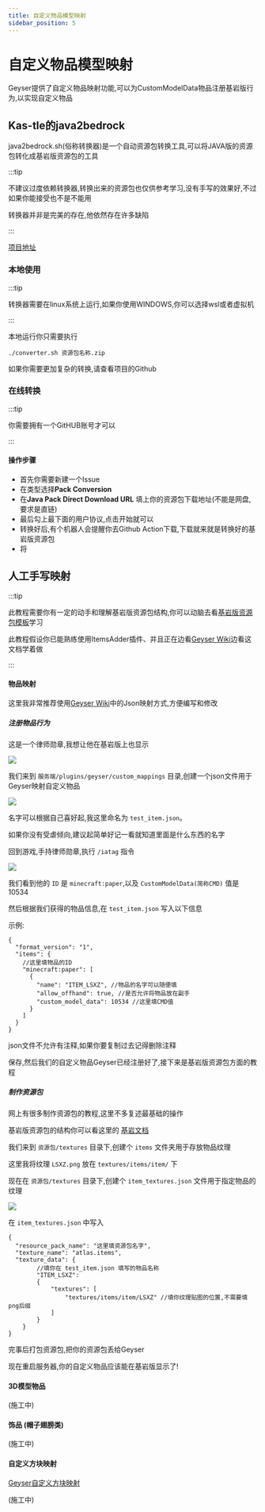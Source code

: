 ```yaml
---
title: 自定义物品模型映射
sidebar_position: 5
---
```


# 自定义物品模型映射

Geyser提供了自定义物品映射功能,可以为CustomModelData物品注册基岩版行为,以实现自定义物品

## Kas-tle的java2bedrock

java2bedrock.sh(俗称转换器)是一个自动资源包转换工具,可以将JAVA版的资源包转化成基岩版资源包的工具

:::tip

不建议过度依赖转换器,转换出来的资源包也仅供参考学习,没有手写的效果好,不过如果你能接受也不是不能用

转换器并非是完美的存在,他依然存在许多缺陷

:::

[项目地址](https://github.com/Kas-tle/java2bedrock.sh)

### 本地使用

:::tip

转换器需要在linux系统上运行,如果你使用WINDOWS,你可以选择wsl或者虚拟机

:::

本地运行你只需要执行

```
./converter.sh 资源包名称.zip
```

如果你需要更加复杂的转换,请查看项目的Github

### 在线转换

:::tip

你需要拥有一个GitHUB账号才可以

:::

#### 操作步骤

* 首先你需要新建一个Issue
* 在类型选择**Pack Conversion**
* 在**Java Pack Direct Download URL** 填上你的资源包下载地址(不能是网盘,要求是直链)
* 最后勾上最下面的用户协议,点击开始就可以
* 转换好后,有个机器人会提醒你去Github Action下载,下载就来就是转换好的基岩版资源包
* 将

## 人工手写映射

:::tip

此教程需要你有一定的动手和理解基岩版资源包结构,你可以动脑去看[基岩版资源包模板](https://github.com/Mojang/bedrock-samples/releases)学习

此教程假设你已能熟练使用ItemsAdder插件、并且正在边看[Geyser Wiki](https://wiki.geysermc.org/geyser/custom-items/)边看这文档学着做

:::

#### 物品映射

这里我非常推荐使用[Geyser Wiki](https://wiki.geysermc.org/geyser/custom-items/)中的Json映射方式,方便编写和修改

##### 注册物品行为

这是一个律师勋章,我想让他在基岩版上也显示

![](./_image/CIMM1.jpg)

我们来到 `服务端/plugins/geyser/custom_mappings` 目录,创建一个json文件用于Geyser映射自定义物品

![](./_image/CIMM2.jpg)

名字可以根据自己喜好起,我这里命名为 `test_item.json`。

如果你没有受虐倾向,建议起简单好记一看就知道里面是什么东西的名字

回到游戏,手持律师勋章,执行 `/iatag` 指令

![](./_image/CIMM3.jpg)

我们看到他的 `ID` 是 `minecraft:paper`,以及 `CustomModelData(简称CMD)` 值是 10534

然后根据我们获得的物品信息,在 `test_item.json` 写入以下信息

示例:

```
{
  "format_version": "1",
  "items": {
    //这里填物品的ID
    "minecraft:paper": [
      {
        "name": "ITEM_LSXZ", //物品的名字可以随便填
        "allow_offhand": true, //是否允许将物品放在副手
        "custom_model_data": 10534 //这里填CMD值
      }
    ]
  }
}
```

json文件不允许有注释,如果你要复制过去记得删除注释

保存,然后我们的自定义物品Geyser已经注册好了,接下来是基岩版资源包方面的教程

##### 制作资源包

网上有很多制作资源包的教程,这里不多复述最基础的操作

基岩版资源包的结构你可以看这里的 [基岩文档](https://wiki.bedrock.dev/documentation/pack-structure.html)

我们来到 `资源包/textures` 目录下,创建个 `items` 文件夹用于存放物品纹理

这里我将纹理 `LSXZ.png` 放在 `textures/items/item/` 下

现在在 `资源包/textures` 目录下,创建个 `item_textures.json` 文件用于指定物品的纹理

![](./_image/CIMM4.jpg)

在 `item_textures.json` 中写入

```
{
  "resource_pack_name": "这里填资源包名字",
  "texture_name": "atlas.items",
  "texture_data": {
        //填你在 test_item.json 填写的物品名称
		"ITEM_LSXZ":
        {
			"textures": [
				"textures/items/item/LSXZ" //填你纹理贴图的位置,不需要填png后缀
			]
		}
    }
}
```

完事后打包资源包,把你的资源包丢给Geyser

现在重启服务器,你的自定义物品应该能在基岩版显示了!

#### 3D模型物品

(施工中)

#### 饰品 (帽子翅膀类)

(施工中)

#### 自定义方块映射

[Geyser自定义方块映射](https://wiki.geysermc.org/geyser/custom-blocks/)

(施工中)
